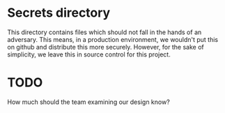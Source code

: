 # Secrets directory
This directory contains files which should not fall in the hands of an adversary.
This means, in a production environment, we wouldn't put this on github and distribute this
more securely.
However, for the sake of simplicity, we leave this in source control for this project.

# TODO
How much should the team examining our design know?